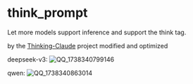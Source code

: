 # think_prompt
Let more models support inference and support the think tag.

by the [Thinking-Claude](https://github.com/richards199999/Thinking-Claude/tree/main) project modified and optimized


deepseek-v3:
![QQ_1738340799146](https://github.com/user-attachments/assets/7efbe043-bf37-4714-8449-c19ee985ade0)


qwen:
![QQ_1738340863014](https://github.com/user-attachments/assets/89549bf6-a4ab-4854-ab80-1d7630cbe1b7)
